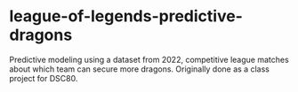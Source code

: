 # league-of-legends-predictive-dragons
Predictive modeling using a dataset from 2022, competitive league matches about which team can secure more dragons. Originally done as a class project for DSC80. 
